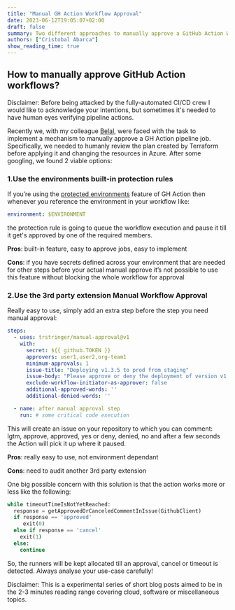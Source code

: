 ```yaml
---
title: "Manual GH Action Workflow Approval"
date: 2023-06-12T19:05:07+02:00
draft: false
summary: Two different approaches to manually approve a GitHub Action Workflow
authors: ["Cristobal Abarca"]
show_reading_time: true
---
```

## How to manually approve GitHub Action workflows?

Disclaimer: Before being attacked by the fully-automated CI/CD crew I would like to acknowledge your intentions, but sometimes it's needed to have human eyes verifying pipeline actions.

Recently we, with my colleague [Belal](https://www.linkedin.com/in/belal-mohamed-31114915/), were faced with the task to implement a mechanism to manually approve a GH Action pipeline job. Specifically, we needed to humanly review the plan created by Terraform before applying it and changing the resources in Azure. After some googling, we found 2 viable options:

### 1.Use the environments built-in protection rules

If you’re using the [protected environments](https://docs.github.com/en/actions/deployment/targeting-different-environments/using-environments-for-deployment#deployment-protection-rules) feature of GH Action then whenever you reference the environment in your workflow like:

```yaml
environment: $ENVIRONMENT
```

the protection rule is going to queue the workflow execution and pause it till it get's approved by one of the required members.

**Pros**: built-in feature, easy to approve jobs, easy to implement

**Cons**: if you have secrets defined across your environment that are needed for other steps before your actual manual approve it’s not possible to use this feature without blocking the whole workflow for approval

### 2.Use the 3rd party extension Manual Workflow Approval

Really easy to use, simply add an extra step before the step you need manual approval:

```yaml
steps:
  - uses: trstringer/manual-approval@v1
    with:
      secret: ${{ github.TOKEN }}
      approvers: user1,user2,org-team1
      minimum-approvals: 1
      issue-title: "Deploying v1.3.5 to prod from staging"
      issue-body: "Please approve or deny the deployment of version v1.3.5."
      exclude-workflow-initiator-as-approver: false
      additional-approved-words: ''
      additional-denied-words: ''

  - name: after manual approval step
    run: # some critical code execution
```

This will create an issue on your repository to which you can comment: lgtm, approve, approved, yes or  deny, denied, no  and after a few seconds the Action will pick it up where it paused.

**Pros**: really easy to use, not environment dependant

**Cons**: need to audit another 3rd party extension

One big possible concern with this solution is that the action works more or less like the following:

```python
while timeoutTimeIsNotYetReached:
  response = getApprovedOrCanceledCommentInIssue(GithubClient)
  if response == 'approved'
     exit(0)
  else if response == 'cancel'
    exit(1)
  else:
    continue
```

So, the runners will be kept allocated till an approval, cancel or timeout is detected. Always analyse your use-case carefully!

Disclaimer: This is a experimental series of short blog posts aimed to be in the 2-3 minutes reading range covering cloud, software or miscellaneous topics.
